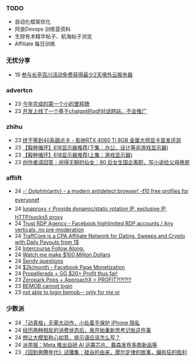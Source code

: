 ### TODO
-  自动化框架优化
-  阿良Devops 训练营资料
-  生财有术精华帖子、航海帖子浏览
-  Affiliate 每日训练

### 无忧分享
<!-- ruyo:START -->
-  19 [参与长亭百川活动免费获得最少2天境外云服务器](https://51.ruyo.net/18392.html)<!-- ruyo:END -->

### advertcn
<!-- advertcn:START -->
-  23 [今年完成的第一个小的里程碑](https://www.advertcn.com/forum.php?mod=viewthread&tid=110523)
-  23 [开发上线了一个基于chatgpt的pdf对话网站，不会推广](https://www.advertcn.com/forum.php?mod=viewthread&tid=110511)<!-- advertcn:END -->

### zhihu
<!-- zhihu:START -->
-  23 [终于等到40系甜点卡 -  影驰RTX 4060 Ti 8GB 金属大师显卡首发评测](http://zhuanlan.zhihu.com/p/631637527?utm_campaign=rss&utm_medium=rss&utm_source=rss&utm_content=title)
-  23 [【毅种循环】618显示器推荐&lpar;下集：办公、设计等非游戏显示器&rpar;](http://zhuanlan.zhihu.com/p/631657244?utm_campaign=rss&utm_medium=rss&utm_source=rss&utm_content=title)
-  23 [【毅种循环】618显示器推荐&lpar;上集：游戏显示器&rpar;](http://zhuanlan.zhihu.com/p/631419079?utm_campaign=rss&utm_medium=rss&utm_source=rss&utm_content=title)
-  23 [创作者请回答｜闲得无聊的仙女：90 后女生国企离职，写小说给父母换房](http://zhuanlan.zhihu.com/p/631581461?utm_campaign=rss&utm_medium=rss&utm_source=rss&utm_content=title)<!-- zhihu:END -->

### afflift
<!-- afflift:START -->
-  24 [✅ Dolphin{anty} - a modern antidetect browser! -❗️10 free profiles for everyone❗️](https://afflift.com/f/threads/%E2%9C%85-dolphin-anty-a-modern-antidetect-browser-%E2%9D%97%EF%B8%8F10-free-profiles-for-everyone%E2%9D%97%EF%B8%8F.7310/)
-  24 [lunaproxy ⚡ Provide dynamic/static rotation IP, exclusive IP, HTTP/socks5 proxy](https://afflift.com/f/threads/lunaproxy-%E2%9A%A1-provide-dynamic-static-rotation-ip-exclusive-ip-http-socks5-proxy.10993/)
-  24 [Trust RDP Agency - Facebook highlimited RDP accounts / Any verticals, no pre-moderation](https://afflift.com/f/threads/trust-rdp-agency-facebook-highlimited-rdp-accounts-any-verticals-no-pre-moderation.10992/)
-  24 [TraffCore is a CPA Affiliate Network for Dating, Sweeps and Crypto with Daily Payouts from 1$](https://afflift.com/f/threads/traffcore-is-a-cpa-affiliate-network-for-dating-sweeps-and-crypto-with-daily-payouts-from-1.8700/)
-  24 [Intercourse Follow Along.](https://afflift.com/f/threads/intercourse-follow-along.10764/)
-  24 [Watch me make $100 Million Dollars](https://afflift.com/f/threads/watch-me-make-100-million-dollars.10915/)
-  24 [Sendy questions](https://afflift.com/f/threads/sendy-questions.10567/)
-  24 [$2k/month - Facebook Page Monetization](https://afflift.com/f/threads/2k-month-facebook-page-monetization.10637/)
-  24 [Propellerads + GG $20+ Profit thus far!](https://afflift.com/f/threads/propellerads-gg-20-profit-thus-far.10969/)
-  23 [Zeropark Pops + ApproachX = PROFIT?!?!?!?](https://afflift.com/f/threads/zeropark-pops-approachx-profit.10973/)
-  23 [BEMOB cannot login](https://afflift.com/f/threads/bemob-cannot-login.10990/)
-  23 [not able to login bemob-- only for me or](https://afflift.com/f/threads/not-able-to-login-bemob-only-for-me-or.10991/)<!-- afflift:END -->

### 少数派
<!-- sspai:START -->
-  24 [「动真格」无需大动作，小处着手保护 iPhone 隐私](https://sspai.com/post/79967)
-  24 [经历两种相反的消费状态后，我开始重新思考记账这件事](https://sspai.com/post/79969)
-  24 [想让大模型称心如意，提示语应该怎么写？](https://sspai.com/post/79923)
-  24 [派早报：Meta 推出自研 AI 运算芯片、戴森发布多款新品等](https://sspai.com/post/79964)
-  23 [《回到奔腾年代》试播集：硅谷的由来，摩尔定律的故事，偏执狂的胜利](https://sspai.com/post/79836)<!-- sspai:END -->
